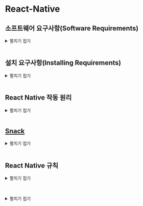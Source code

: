 # React-Native

## 소프트웨어 요구사항(Software Requirements)
<details>
<summary>펼치기 접기</summary>

React Native의 가장 큰 단점 중 하나는 초기 셋업의 복잡함이다.  

React Native로 애플리케이션을 만든다는 것은 모바일 웹 애플리케이션을 만드는 것과 다르다.  
즉, 실제 iOS와 안드로이드 앱을 만드는 것이며, 이는 앱 개발에 필요한 모든 소프트웨어를 직접 설치해야 함을 의미한다.  

React Native는 앱 개발을 좀 더 쉽게 하기 위한 도구이지만, 여전히 기본적인 앱 개발 환경은 갖추어야 한다.  
즉, 일반적인 앱 개발자가 사용하는 도구들을 설치해야 한다.  

2가지 예를 들어보자.

- 안드로이드 앱 개발
  - Android Studio,
  - Java,
  - Android SDK,
  - 그 외 시뮬레이터 등을 포함한 다양한 개발 도구를 설치  
  (참고로, SDK란 Software Development Kit의 약자이다.)

- iOS 앱 개발
  - MacOS에서 Xcode와 시뮬레이터를 설치하면 된다.  
  (MacOS에서 Xcode와 시뮬레이터 설치는 매우 쉬운 편으로 안드로이드 앱 개발에 비해 상대적으로 훨씬 간단하다.)

반면, Android Studio를 설정하고 Java와 SDK를 설치하는 과정은 다소 복잡하며, 처음 시작 시에는 설치해야 할 것들이 많고, 설치 과정 자체가 지루하고 번거롭다.
설치가 항상 순조롭게 진행되는 것도 아니다.

**PC 환경(윈도우, 맥, M1 맥북, 리눅스 등)** 에 따라 다양한 문제가 발생할 수 있으며,

서로 다른 OS 환경에 따라 다양한 오류가 생길 수 있다.
하지만, 뛰어난 개발자들이 만든 훌륭한 도구들을 활용하면 이러한 문제를 상당 부분 피할 수 있다.
이러한 도구들은 Java, Android Studio, 그 외 복잡한 소프트웨어 없이도 React Native를 테스트하고 앱을 제작할 수 있게 해준다.
VSCode와 같은 편집기를 사용하여, 스마트폰에서 바로 React Native 앱을 실행하고 테스트할 수 있는 환경도 제공된다.

결론적으로, React Native는 강력하고 유용한 도구이지만,
초기 설정 과정은 다소 복잡하고 오류가 발생할 가능성이 높다.
따라서 초기에 필요한 도구들을 충분히 이해하고 설치 과정에 주의하는 것이 중요하다.
그리고 가능하다면 복잡한 설치 없이 테스트 가능한 도구를 활용하는 것도 좋은 방법이다.

React Native를 배우기 앞서 필요한 기본 환경으로는 Node.js 버전이 14.17보다 높으면 된다.
버전을 확인하는 명령은 아래와 같다.

```bash
node -v
```
</details>
<br/>

## 설치 요구사항(Installing Requirements)
<details>
<summary>펼치기 접기</summary>

### React Native 앱의 구조와 인프라
React Native 앱은 단순히 JavaScript 코드로만 구성된 것이 아니다.
실제로 JavaScript는 React Native 앱 전체에서 보면 상대적으로 작은 부분이며, 중요도도 낮은 편이다.
가장 핵심적인 요소는 운영체제와 통신할 수 있도록 돕는 인프라 구조, 즉 Bridge 시스템이다.

![React Native App](image.png)

위 그림은 React Native 앱을 구성하는 주요 요소들을 보여준다.  
React Native 앱을 설치할 때, 단순히 JavaScript 코드만 받는 것이 아니라, 위 그림에 있는 모든 인프라 구성 요소들도 함께 포함된 앱을 받게 된다.  
이러한 기본 인프라는 JavaScript 코드가 운영체제(Android, iOS 등)와 소통할 수 있도록 해주는 역할을 한다.  

개발자는 여기에 JavaScript 코드를 작성하고, 이 코드는 내부적으로 운영체제와 소통하게 된다.  
이 구조 때문에 React Native 앱을 만들기 위해서는 다음과 같은 도구들이 필요하다
- Java (Android 개발용)
- Xcode (iOS 개발용)

즉, 앱을 만들기 위해서는 코드를 컴파일(compile) 해야 하며, 이 과정에서 Java와 Xcode는 아래의 역할을 담당한다

- 운영체제와 연결해주는 인프라 구성 요소들을 포함한 앱을 빌드
- 빌드된 결과물
  - Android → .apk 파일
  - iOS → .ipa 파일

이러한 이유로 Java와 Xcode를 설치해야 한다.  

Java와 Xcode는 이러한 인프라 구조들을 불러오고, 그 인프라 위에 개발자가 작성한 JavaScript 코드와 CSS 코드를 얹어 최종적으로 APK 혹은 IPA 형태의 앱으로 패키징한다.  
이후, 이 파일들을 App Store 혹은 Play Store에 업로드하게 된다.  

사용자가 해당 앱을 다운받게되면 인프라 구조들을 포함한 Javascript 코드와 CSS 코드를 받게 된다.  
이러한 이유 때문에 Java가 있어야 하고, Xcode 등이 필요한 것이 그 이유이다.  

### Expo의 등장
그러나, 몇몇 뛰어난 개발자들이 React Native의 인프라 구조를 미리 포함한 앱을 만들어두었다.  
이 앱은 이미 Google Play Store와 iOS App Store에 등록되어 있다.  

이 앱은 다음과 같은 방식으로 작동한다
- JavaScript와 Markup/Styling 코드가 들어갈 **공간(hole)**을 미리 만들어둠
- 개발자가 PC에서 작성한 코드를 스마트폰에 설치된 해당 앱과 연결하여 전송
- 해당 앱은 전달받은 JS 코드를 실행하고 즉시 확인할 수 있도록 구성됨

React Native 앱은 위와같은 모든 구조와 Javascript 코드, 그리고 Bridge들의 조합이다.  
이 모든 것들은 궁극적으로 JavaScript가 모바일 운영체제와 통신할 수 있도록 구성되어 있다.  

Google Play Store와 iOS App store에는 이미 위의 모든 기본 인프라들이 준비된 앱이 있다.  
해당 엡에는 모든 인프라가 준비되어 있지만, 개발자가 개발한 소스코드 부분만 비어있다.  
개발자는 해당 앱을 다운받고 해당 앱에 개발한 코드를 전송시킬 것이다.  
즉, 스마트폰에서 즉시 개발한 코드를 테스트할 수 있다는 의미이다.  
해당 앱의 이름은 **`Expo`**이다.  

### Expo의 특징
Expo는 훌륭한 프로젝트로, 작성한 코드의 결과를 앱에서 즉시 확인할 수 있다.  
그 어떤 시뮬레이터나 Java, Xcode 등을 설치하지 않아도 된다.  
Expo를 개발한 사람들은 앱을 Apple Store, Google Play Store 두곳 모두 출시했다.  
Expo는 코드를 전송하고 React Native에서 코드가 어떻게 보이는지 즉시 미리 볼 수 있도록 개발자들을 위해 준비되어 있다.

- Java, Android Studio, Xcode 설치 없이도 개발 가능
- 시뮬레이터 없이도 앱을 스마트폰에서 직접 테스트 가능
- 개발자는 코드만 작성하면, Expo 앱을 통해 즉시 실행 결과 확인 가능
- React Native를 쉽고 빠르게 테스트할 수 있는 훌륭한 솔루션

## 정리
Expo는 React Native 개발 환경을 간소화하고 접근성을 높여주는 도구로, 설치 복잡성을 줄이고, 빠르게 결과를 확인하고 싶은 개발자에게 매우 유용하다.

### 설치 가이드
- [Expo 프로젝트 설치 래퍼런스](https://docs.expo.dev/tutorial/create-your-first-app/)
   ```bash
   npx create-expo-app {프로젝트명} --template blank
   ```

### open web을 위한 디펜던시 설치 (react-dom, react-native-web, @expo/metro-runtime)
   ```bash
   npx expo install react-dom react-native-web @expo/metro-runtime
   ```

### EAS Update
 expo.dev 대시보드에 배포 기록이 쌓이고, 앱을 Expo Go나 웹에서 열 때 최신 상태로 로드

- EAS CLI 설치 
  ```bash
   npm install -g eas-cli
  ```
- Expo 계정 로그인 
  ```bash
   eas login
  ```
- EAS 프로젝트 초기화 (최초 1회) 
  ```bash
   eas init
  ```
- OTA 업데이트 배포 
  ```bash
   eas update --branch main --message "Initial update"
  ```

### 프로젝트 기동 명령  
```bash
npx expo start --tunnel
```
</details>
<br/>

## React Native 작동 원리
<details>
<summary>펼치기 접기</summary>

<br>

### ReactJS와 React Native의 구조적 차이

#### 1. ReactJS(웹)
![alt text](image-1.png)

ReactJS 웹 사이트를 만들 때는 개발자가 React Component 내부에서 HTML 코드를 작성하게 된다.  
해당 HTML 코드는 ReactJS 엔진을 통해 일반 Javascript로 변환되고, 브라우저가 이를 렌더링하여 사용자에게 보여주는 방식이다.

즉, ReactJS는


#### 2. React Natvie에 대한 오해
![alt text](image-2.png)

몇몇 사람들은 React Native가 마치, 앱 안에 있는 브라우저와 같은 모바일 웹사이트 같은것이라 생각하고 있다.  
그러나 React Native에는 브라우저가 없고, 브라우저를 사용하지 않는다.

#### 3. React Native의 실제 구조
- React Native는 운영체제(iOS/Android)와 개발자 사이에 위치한 인터페이스이다.
- 마치 아름다운 번역기처럼 동작한다.
- 개발자가 작성한 React Native 코드는 운영체제(iOS/Android)가 이해할 수 있는 네이티브 코드로 번역된다.

#### 4. 예시 버튼 생성 과정
개발자가 React Native를 이용하여 버튼 컴포넌트를 작성하면, React Native는 다음과 같은 방식으로 동작한다.  
- ios 운영체제: "버튼을 그려주세요" 요청 전송 
  - 결과: ios 스타일의 버튼을 운영체제가 자체적으로 생성하여 사용자에게 출력.
- 안드로이드 운영체제: "버튼을 출력해주세요" 요청 전송 
  - 결과: 안드로이드 스타일의 버튼을 운영체제가 자체적으로 생성하여 사용자에게 출력.

#### 5. 핵심 정리
React Native는 버튼을 직접 그리지 않는다.  
대신 각 운영체제에게 버튼을 만들어달라고 메시지를 보내는 역할만 한다.  
iOS와 안드로이드에서 동일한 React Native 코드로 만든 UI도 다르게 보일 수 있다.  
이는 운영체제가 직접 네이티브 컴포넌트를 렌더링 하기 때문이다.

#### 결론
React Native는 브라우저 기반이 아닌 개발자의 Javascript 코드를 iOS/안드로이드 네이티브 코드로 번역해주는 인터페이스 역할을 한다.  
따라서 React Native 앱은 모바일 웹이 아닌 진짜 Native 앱이다.  

### ReactJS(웹)와 React Native(앱)의 차이

| 항목              | ReactJS                       | React Native                                           |
| --------------- | ----------------------------- | ------------------------------------------------------ |
| 실행 환경           | 브라우저 (웹)                      | 네이티브 앱 (iOS/Android)                                   |
| 렌더링 방식          | DOM 요소로 변환 → 브라우저 렌더링         | 네이티브 UI 컴포넌트로 변환 → 운영체제가 직접 렌더링                        |
| 예: `<Button />` | `<button>` 태그로 변환되어 브라우저에서 보임 | iOS: UIButton, Android: android.widget.Button 등으로 렌더링됨 |
| 인터페이스 사용        | ReactDOM                      | React Native bridge (iOS/Android 네이티브 코드와 통신)          |

### React Native 작동 흐름
![alt text](image-3.png)

React Natvie 작동 흐름은 위의 사진과 같이 Javascript, Bridge, Native 3가지 영역으로 나뉜다.  
개발자는 Javascript 영역에서만 코드를 작성해 주면 된다.  

#### A. Native
1. Event   
  사용자가 화면에서 버튼을 누르는 이벤트가 발생했다면, 해당 이벤트는 Native쪽에 기록이 될것이다.  
  여기서 Native는 iOS와 안드로이드에 해당한다.  
  iOS와 안드로이드가 바로 화면을 통제하는 것들이기 때문에 이벤트를 감지하는 코드를 가지고 있으며 실제로 터치 이벤트를 감지하게 된다.  
2. Collect data and notifiy  
  화면의 어디에서 이벤트가 발생했는지? 어디서 눌렸는지? 눌려진 시간은 어느정도인지?와 같은 이벤트에 관한 데이터를 수집한다.  
#### B. Bridge
3. Serialized payload  
Bridge를 통해 JSON 메시지를 생성하여 자바스크립트에게 전송한다.  
(메시지 내용 예: "버튼이 눌렸습니다.")
#### C. Javscript
4. Process event  
B 해당 메시지를 수신한다.  
5. Call native methods or update UI  
코드를 실행한 후 Bridge를 거쳐 다시 Native에 메시지를 보낸다.

Native와 Javascript간에 사용자로부터 발생한 이벤트에 대한 메시지를 Bridge를 통해 주고 받는다는 것이다.  
이러한 연유로 브라우저가 없다.  
자바스크립트는 운영체제를 상대로 개발자들이 단순히 메시지를 주고 받기 위해 쓰이는 레이어일 뿐이다.  


![React Native App](image.png)

위 그림에서도 App과 Platform APIs 사이에 있는 React Native native module가 바로 Bridge 역할을 해주는 것이다.  

자바스크립트로 구성된 App을 감싸고 있는 React Native는 React Native native modules라는 Bridge를 통해 Platform APIs라는 운영체제와 통신을 한다.  
그렇기 때문에 시뮬레이터가 있어야 한다.  
실제로 앱을 만드는 것이기 때문에 Java를 설치해야 하고, Xcode를 설치해야하고 이런 모든 설치과정을 해야하는 것이다.  

이 모든 것들이 하나의 앱이다.  

이러한 기본 인프라는 안드로이드에서는 Java로 만들어지며, iOS에서는 Objective-c와 Switft로 만들어 진다.
</details>
<br/>

## [Snack](https://snack.expo.dev/)
<details>
<summary>펼치기 접기</summary>

브라우저에서 React 어플리케이션을 만들 수 있게 해주는 온라인 코드 에디터이다.  
예를 들어, visual Studio Code 또는 Node.js를 다운로드할 수 없거나 iPad로 코딩을 하고 있는 경우  
https://snack.expo.dev/에서 브라우저를 통해 바로 react 어플리케이션을 만들 수 있다.  
  
  ![alt text](image.png)
스마트폰에 expo 애플리케이션이 있다면 화면 우측에 보이는 My Device 탭의 QR 코드를 스캔할 경우 애플리케이션이 열린다.  
해당 방법을 통해 브라우저에서 코드를 편집하고 변경이 가능하다.  
또한 스마트폰에서 해당 코드를 미리보기 할 수 있다.  
사진에서 보는것과 같이 My Device 탭 우측으로 iOS, Android 및 웹 버튼이 있다.  
해당 버튼들을 통해 시뮬레이터를 실행할 수 있다.  


</details>
<br/>

## React Native 규칙
<details>
<summary>펼치기 접기</summary>

### 예시코드

```js
import { Text, SafeAreaView, StyleSheet } from 'react-native';

// You can import supported modules from npm
import { Card } from 'react-native-paper';

// or any files within the Snack
import AssetExample from './components/AssetExample';

export default function App() {
  return (
    <SafeAreaView style={styles.container}>
      <Text style={styles.paragraph}>
        Change code in the editor and watch it change on your phone! Save to get a shareable url.
      </Text>
      <Card>
        <AssetExample />
      </Card>
    </SafeAreaView>
  );
}

const styles = StyleSheet.create({
  container: {
    flex: 1,
    justifyContent: 'center',
    backgroundColor: '#ecf0f1',
    padding: 8,
  },
  paragraph: {
    margin: 24,
    fontSize: 18,
    fontWeight: 'bold',
    textAlign: 'center',
  },
});
```
### View
React Native는 웹 사이트가 아니다.  
HTML이 아니기 때문에 div는 사용할 수 없다.  
View 컴포넌트는 div 대신 container로 사용되는 태그이다.
따라서 컴포넌트 내에 항상 View 컴포넌트를 import 해야 한다.  

### Text
React Native에 있는 모든 text(노드)는 Text 컴포넌트에 들어가야 한다.  
역시 브라우저가 아니기 때문에 span이나 Paragraph인 p를 사용할 수 없다.  
예를들어 View 컴포넌트 태그 사이에 text(노드)를 넣는다면 오류가 발생하게 된다.  

text(노드)는 Text 컴포넌트 안에서 렌더링이 되어야 한다.  

### style 속성과 STyleSheet.create()

#### style 속성
React.js에서 div에 부여하는 style 속성과 매우 비슷하다.
차이점이라면 일부 style을 사용할 수 없다.  
예를들어 `border: "1px green dashed`와 같이 효과를 주게 되면, React Native에서 border가 유효한 style property가 아니라는 점이다.  
따라서 웹에서 사용하던 모든것을 사용할 수는 없다.  
React native 팀이 많은 노력을 기울여 거의 모든것을 가져오려고 했다.  
(backgroundColor, alignItems, flex:1, justifyContent 등등..)  
그러나 웹에서 가져올 수 없는 property가 있다.  

#### StyleSheet.create()
style Object를 생성하는데 사용한다.  
style 관련 자동완성 기능을 제공해준다.  
스타일 컴포넌트를 정리하는데 유용하다.  
반드시 필요한것은 아니다.  
React.JS에서 사용하던 인라인 스타일 방식과 같이 컴포넌트의 style속성에 `<Text style={{fontSize: 48}}>Hello<Text>` 형태 혹은 `const inlineStyle = {fontSize: 48}` `<Text style={inlineStyle}>Hello<Text>`와 같이 스타일 객체를 변수로 선언하여 바인딩 또한 가능하다.  

create 내부에 선언한 Object의 property key는 (ex: container) 특정한 네이밍 패턴을 따를 필요는 없다.  
마치 class 이름을 부여하는것처럼 제약이 없다. (class명을 부여하는것은 아님.)

#### StatusBar

StatusBar는 Third Party(제 3자) 패키지로 React Native로 부터 import 하지 않는다. 
시계, 배터리, Wi-fi를 의미한다.  
IOS 및 Android 운영체제와 소통하기 위한 컴포넌트이다.  
StatusBar 컴포넌트는 운영체제에 존재하는 상태바와 소통할 수 있는 방법일 뿐이다.  

```js
export default function App() {
  return (
    <View style={styles.container}>
      <Text>Open up App.js to start working on your app!</Text>
      <Text style={styles.text}>Hello</Text>
      <Text>Hello! I made a RN App</Text>
      <StatusBar style="auto" />
    </View>
  );
}
```
위 컴포넌트 예제코드에서 볼 수 있듯 StatusBar는 View 컴포넌트 내에 들어있지만, 렌더링 되지 않는다.  
SatusBar의 style을 auto에서 light로 변경하게 되면 앱 상단의 시간 및 wifi등의 상태가 사라지게 된다.  
이때 View 컴포넌트의 backgroundColor를 red 등으로 변경한다면 다시 StatusBar 영역이 흰색으로 출력되는것을 확인할 수 있다.  

</details>
<br/>

## 
<details>
<summary>펼치기 접기</summary>


</details>
<br/>